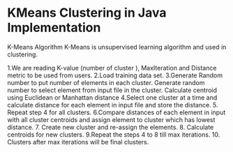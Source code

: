 # KMeans Clustering in Java Implementation

K-Means Algorithm
K-Means is unsupervised learning algorithm and used in clustering.

1.We are reading K-value (number of cluster ), MaxIteration and Distance metric to be used from users.
2.Load training data set.
3.Generate Random number to put number of elements in each cluster.
  Generate random number to select element from input file in the cluster.
  Calculate centroid using Euclidean or Manhattan distance
4.Select one cluster at a time and calculate distance for each element in input file and store the distance.
5. Repeat step 4 for all clusters.
6.Compare distances of each element in input with all cluster centroids and assign element to cluster which has lowest distance.
7. Create new cluster and re-assign the elements.
8. Calculate centroids for new clusters.
9.Repeat the steps 4 to 8 till max iterations.
10. Clusters after max iterations will be final clusters.
